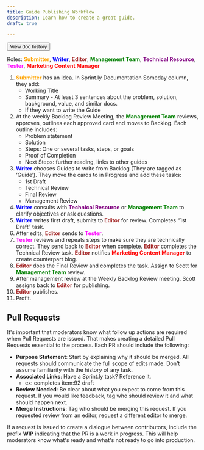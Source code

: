 ```yaml
---
title: Guide Publishing Workflow
description: Learn how to create a great guide.
draft: true

---
```


<p><a href="https://github.com/pantheon-systems/documentation/commits/master/source{{ page.url }}.md">
  <button type="button" class="btn btn-outline">View doc history</button>
</a></p>

Roles: <span style="color: orange">**Submitter**</span>, <span style="color: blue">**Writer**</span>, <span style="color: brown">**Editor**</span>, <span style="color: green">**Management Team**</span>, <span style="color: purple">**Technical Resource**</span>, <span style="color: magenta">**Tester**</span>, <span style="color: red">**Marketing Content Manager**</span>

1. <span style="color: orange">**Submitter**</span> has an idea. In Sprint.ly Documentation Someday column, they add:  
    - Working Title  
    - Summary - At least 3 sentences about the problem, solution, background, value, and similar docs.  
    - If they want to write the Guide  
2. At the weekly Backlog Review Meeting, the <span style="color: green">**Management Team**</span> reviews, approves, outlines each approved card and moves to Backlog. Each outline includes:
    - Problem statement
    - Solution
    - Steps: One or several tasks, steps, or goals
    - Proof of Completion
    - Next Steps: further reading, links to other guides
3. <span style="color: blue">**Writer**</span> chooses Guides to write from Backlog (They are tagged as ‘Guide’). They move the cards to in Progress and add these tasks:
    - 1st Draft
    - Technical Review
    - Final Review
    - Management Review
4. <span style="color: blue">**Writer**</span> consults with <span style="color: purple">**Technical Resource**</span> or <span style="color: green">**Management Team**</span> to clarify objectives or ask questions.
5. <span style="color: blue">**Writer**</span> writes first draft, submits to <span style="color: brown">**Editor**</span> for review. Completes “1st Draft” task.
6. After edits, <span style="color: brown">**Editor**</span> sends to <span style="color: magenta">**Tester**</span>.
7. <span style="color: magenta">**Tester**</span> reviews and repeats steps to make sure they are technically correct. They send back to <span style="color: brown">**Editor**</span> when complete. <span style="color: brown">**Editor**</span> completes the Technical Review task. <span style="color: brown">**Editor**</span> notifies <span style="color: red">**Marketing Content Manager**</span> to create counterpart blog.
8. <span style="color: brown">**Editor**</span> does the Final Review and completes the task. Assign to Scott for <span style="color: green">**Management Team**</span> review.
9. After management review at the Weekly Backlog Review meeting, Scott assigns back to <span style="color: brown">**Editor**</span> for publishing.
10. <span style="color: brown">**Editor**</span> publishes.
11. Profit.

## Pull Requests

It's important that moderators know what follow up actions are required when Pull Requests are issued. That makes creating a detailed Pull Requests essential to the process. Each PR should include the following:

  - **Purpose Statement**: Start by explaining why it should be merged. All requests should communicate the full scope of edits made. Don't assume familiarity with the history of any task.
  - **Associated Links**: Have a Sprint.ly task? Reference it.
    - ex: completes item:92 draft
  - **Review Needed**: Be clear about what you expect to come from this request. If you would like feedback, tag who should review it and what should happen next.
  - **Merge Instructions**: Tag who should be merging this request. If you requested review from an editor, request a different editor to merge.

If a request is issued to create a dialogue between contributors, include the prefix **WIP** indicating that the PR is a work in progress. This will help moderators know what's ready and what's not ready to go into production.
